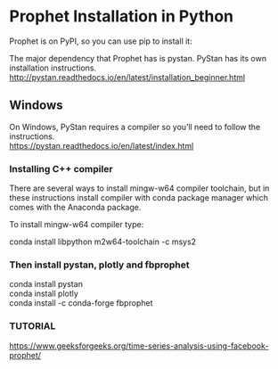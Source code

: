 # Prophet Installation in Python
Prophet is on PyPI, so you can use pip to install it:

The major dependency that Prophet has is pystan. PyStan has its own installation instructions. http://pystan.readthedocs.io/en/latest/installation_beginner.html
 

## Windows
On Windows, PyStan requires a compiler so you’ll need to follow the instructions.  
https://pystan.readthedocs.io/en/latest/index.html


### Installing C++ compiler
There are several ways to install mingw-w64 compiler toolchain, but in these instructions install compiler with conda package manager which comes with the Anaconda package.

To install mingw-w64 compiler type:

conda install libpython m2w64-toolchain -c msys2

### Then install pystan, plotly and fbprophet

conda install pystan  
conda install plotly  
conda install -c conda-forge fbprophet

### TUTORIAL
https://www.geeksforgeeks.org/time-series-analysis-using-facebook-prophet/
  
